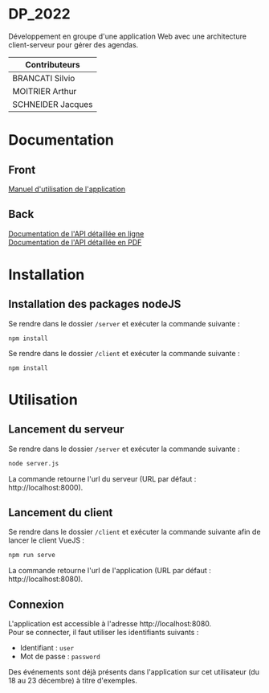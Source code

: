 
# DP_2022
Développement en groupe d'une application Web avec une architecture client-serveur pour gérer des agendas.

|Contributeurs    |
|-----------------|
|BRANCATI Silvio  |
|MOITRIER Arthur  |
|SCHNEIDER Jacques|

# Documentation
## Front
[Manuel d'utilisation de l'application](./documentation/Manuel%20utilisation%20-%20Front.pdf)
## Back
[Documentation de l'API détaillée en ligne](https://documenter.getpostman.com/view/20058446/2s847PKVEZ)\
[Documentation de l'API détaillée en PDF](./documentation/Documentation%20API%20-%20Back.pdf)

# Installation

## Installation des packages nodeJS
Se rendre dans le dossier ``/server`` et exécuter la commande suivante :
```nodejs  
npm install  
```

Se rendre dans le dossier ``/client`` et exécuter la commande suivante :
```nodejs  
npm install  
```

# Utilisation

## Lancement du serveur

Se rendre dans le dossier ``/server`` et exécuter la commande suivante :
```bash
node server.js
```
La commande retourne l'url du serveur (URL par défaut : http://localhost:8000).

## Lancement du client
Se rendre dans le dossier ``/client`` et exécuter la commande suivante afin de lancer le client VueJS :
```bash
npm run serve
```
La commande retourne l'url de l'application (URL par défaut : http://localhost:8080).

## Connexion
L'application est accessible à l'adresse http://localhost:8080.\
Pour se connecter, il faut utiliser les identifiants suivants :
- Identifiant : ``user``
- Mot de passe : ``password``

Des événements sont déjà présents dans l'application sur cet utilisateur (du 18 au 23 décembre) à titre d'exemples.
